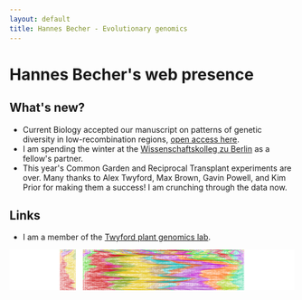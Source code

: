 ```yaml
---
layout: default
title: Hannes Becher - Evolutionary genomics
---
```


# Hannes Becher's web presence


## What's new?
* Current Biology accepted our manuscript on patterns of genetic diversity in low-recombination regions, [open access here](https://authors.elsevier.com/a/1aME23QW8RqLBN).
* I am spending the winter at the [Wissenschaftskolleg zu Berlin](https://wiko-berlin.de) as a fellow's partner.
* This year's Common Garden and Reciprocal Transplant experiments are over. Many thanks to Alex Twyford, Max Brown, Gavin Powell, and Kim Prior for making them a success! I am crunching through the data now.

## Links
* I am a member of the [Twyford plant genomics lab](http://twyford.bio.ed.ac.uk).

![genealogies](img/twoPops1500.svg.png)
